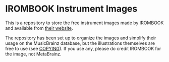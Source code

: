 # IROMBOOK Instrument Images

This is a repository to store the free instrument images made by IROMBOOK and available from [their website](https://graphic.nobody.jp/).

The repository has been set up to organize the images and simplify their usage on the MusicBrainz database, but the illustrations themselves are free to use (see [COPYING](COPYING.md)). If you use any, please do credit IROMBOOK for the image, not MetaBrainz.
